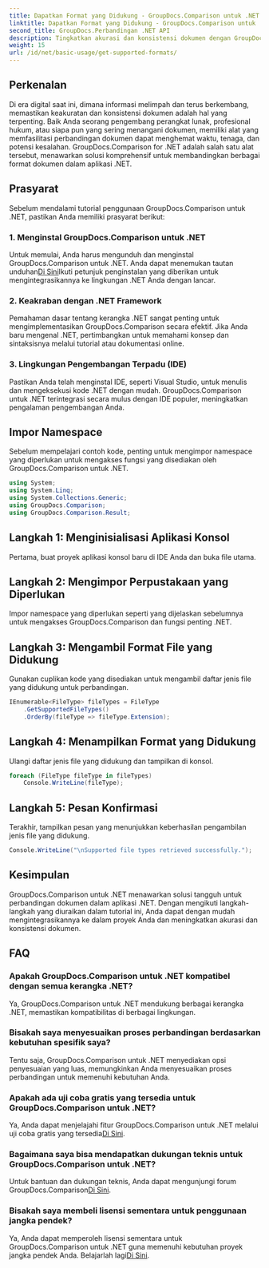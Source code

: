 ```yaml
---
title: Dapatkan Format yang Didukung - GroupDocs.Comparison untuk .NET
linktitle: Dapatkan Format yang Didukung - GroupDocs.Comparison untuk .NET
second_title: GroupDocs.Perbandingan .NET API
description: Tingkatkan akurasi dan konsistensi dokumen dengan GroupDocs.Comparison untuk .NET. Integrasikan alat canggih ini dengan mulus ke dalam aplikasi .NET Anda.
weight: 15
url: /id/net/basic-usage/get-supported-formats/
---
```

## Perkenalan
Di era digital saat ini, dimana informasi melimpah dan terus berkembang, memastikan keakuratan dan konsistensi dokumen adalah hal yang terpenting. Baik Anda seorang pengembang perangkat lunak, profesional hukum, atau siapa pun yang sering menangani dokumen, memiliki alat yang memfasilitasi perbandingan dokumen dapat menghemat waktu, tenaga, dan potensi kesalahan. GroupDocs.Comparison for .NET adalah salah satu alat tersebut, menawarkan solusi komprehensif untuk membandingkan berbagai format dokumen dalam aplikasi .NET.
## Prasyarat
Sebelum mendalami tutorial penggunaan GroupDocs.Comparison untuk .NET, pastikan Anda memiliki prasyarat berikut:
### 1. Menginstal GroupDocs.Comparison untuk .NET
 Untuk memulai, Anda harus mengunduh dan menginstal GroupDocs.Comparison untuk .NET. Anda dapat menemukan tautan unduhan[Di Sini](https://releases.groupdocs.com/comparison/net/)Ikuti petunjuk penginstalan yang diberikan untuk mengintegrasikannya ke lingkungan .NET Anda dengan lancar.
### 2. Keakraban dengan .NET Framework
Pemahaman dasar tentang kerangka .NET sangat penting untuk mengimplementasikan GroupDocs.Comparison secara efektif. Jika Anda baru mengenal .NET, pertimbangkan untuk memahami konsep dan sintaksisnya melalui tutorial atau dokumentasi online.
### 3. Lingkungan Pengembangan Terpadu (IDE)
Pastikan Anda telah menginstal IDE, seperti Visual Studio, untuk menulis dan mengeksekusi kode .NET dengan mudah. GroupDocs.Comparison untuk .NET terintegrasi secara mulus dengan IDE populer, meningkatkan pengalaman pengembangan Anda.

## Impor Namespace
Sebelum mempelajari contoh kode, penting untuk mengimpor namespace yang diperlukan untuk mengakses fungsi yang disediakan oleh GroupDocs.Comparison untuk .NET.
```csharp
using System;
using System.Linq;
using System.Collections.Generic;
using GroupDocs.Comparison;
using GroupDocs.Comparison.Result;
```

## Langkah 1: Menginisialisasi Aplikasi Konsol
Pertama, buat proyek aplikasi konsol baru di IDE Anda dan buka file utama.
## Langkah 2: Mengimpor Perpustakaan yang Diperlukan
Impor namespace yang diperlukan seperti yang dijelaskan sebelumnya untuk mengakses GroupDocs.Comparison dan fungsi penting .NET.
## Langkah 3: Mengambil Format File yang Didukung
Gunakan cuplikan kode yang disediakan untuk mengambil daftar jenis file yang didukung untuk perbandingan.
```csharp
IEnumerable<FileType> fileTypes = FileType
    .GetSupportedFileTypes()
    .OrderBy(fileType => fileType.Extension);
```
## Langkah 4: Menampilkan Format yang Didukung
Ulangi daftar jenis file yang didukung dan tampilkan di konsol.
```csharp
foreach (FileType fileType in fileTypes)
    Console.WriteLine(fileType);
```
## Langkah 5: Pesan Konfirmasi
Terakhir, tampilkan pesan yang menunjukkan keberhasilan pengambilan jenis file yang didukung.
```csharp
Console.WriteLine("\nSupported file types retrieved successfully.");
```

## Kesimpulan
GroupDocs.Comparison untuk .NET menawarkan solusi tangguh untuk perbandingan dokumen dalam aplikasi .NET. Dengan mengikuti langkah-langkah yang diuraikan dalam tutorial ini, Anda dapat dengan mudah mengintegrasikannya ke dalam proyek Anda dan meningkatkan akurasi dan konsistensi dokumen.
## FAQ
### Apakah GroupDocs.Comparison untuk .NET kompatibel dengan semua kerangka .NET?
Ya, GroupDocs.Comparison untuk .NET mendukung berbagai kerangka .NET, memastikan kompatibilitas di berbagai lingkungan.
### Bisakah saya menyesuaikan proses perbandingan berdasarkan kebutuhan spesifik saya?
Tentu saja, GroupDocs.Comparison untuk .NET menyediakan opsi penyesuaian yang luas, memungkinkan Anda menyesuaikan proses perbandingan untuk memenuhi kebutuhan Anda.
### Apakah ada uji coba gratis yang tersedia untuk GroupDocs.Comparison untuk .NET?
 Ya, Anda dapat menjelajahi fitur GroupDocs.Comparison untuk .NET melalui uji coba gratis yang tersedia[Di Sini](https://releases.groupdocs.com/).
### Bagaimana saya bisa mendapatkan dukungan teknis untuk GroupDocs.Comparison untuk .NET?
 Untuk bantuan dan dukungan teknis, Anda dapat mengunjungi forum GroupDocs.Comparison[Di Sini](https://forum.groupdocs.com/c/comparison/12).
### Bisakah saya membeli lisensi sementara untuk penggunaan jangka pendek?
 Ya, Anda dapat memperoleh lisensi sementara untuk GroupDocs.Comparison untuk .NET guna memenuhi kebutuhan proyek jangka pendek Anda. Belajarlah lagi[Di Sini](https://purchase.groupdocs.com/temporary-license/).